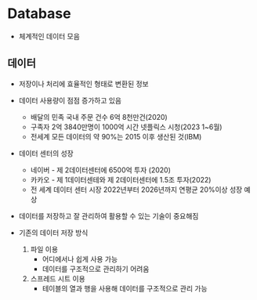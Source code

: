 # Database
* 체계적인 데이터 모음

## 데이터
* 저장이나 처리에 효율적인 형태로 변환된 정보
* 데이터 사용량이 점점 증가하고 있음
    * 배달의 민족 국내 주문 건수 6억 8천만건(2020)
    * 구족자 2억 3840만명이 1000억 시간 넷플릭스 시청(2023 1~6월)
    * 전세계 모든 데이터의 약 90%는 2015 이후 생산된 것(IBM)
* 데이터 센터의 성장
    * 네이버 - 제 2데이터센터에 6500억 투자 (2020)
    * 카카오 - 제 1데이터센테와 제 2데이터센터에 1.5조 투자(2022)
    * 전 세계 데이터 센터 시장 2022년부터 2026년까지 연평균 20%이상 성장 예상

* 데이터를 저장하고 잘 관리하여 활용할 수 있는 기술이 중요해짐
* 기존의 데이터 저장 방식
    1. 파일 이용
        * 어디에서나 쉽게 사용 가능
        * 데이터를 구조적으로 관리하기 어려움
    2. 스프레드 시트 이용
        * 테이블의 열과 행을 사용해 데이터를 구조적으로 관리 가능
